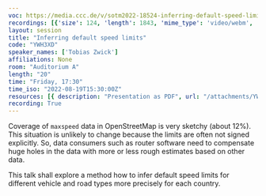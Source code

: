 ```yaml
---
voc: https://media.ccc.de/v/sotm2022-18524-inferring-default-speed-limits
recordings: [{'size': 124, 'length': 1843, 'mime_type': 'video/webm', 'language': 'eng', 'filename': 'sotm2022-18524-eng-Inferring_default_speed_limits_webm-hd.webm', 'state': 'new', 'folder': 'webm-hd', 'high_quality': True, 'width': 1920, 'height': 1080, 'updated_at': '2022-09-19T11:41:34.383+02:00', 'recording_url': 'https://cdn.media.ccc.de/events/sotm/2022/webm-hd/sotm2022-18524-eng-Inferring_default_speed_limits_webm-hd.webm', 'url': 'https://api.media.ccc.de/public/recordings/61816', 'event_url': 'https://api.media.ccc.de/public/events/14990654-5de1-5f83-b792-a7bd7bd1abab', 'conference_url': 'https://api.media.ccc.de/public/conferences/sotm2022'}, {'size': 60, 'length': 1843, 'mime_type': 'video/webm', 'language': 'eng', 'filename': 'sotm2022-18524-eng-Inferring_default_speed_limits_webm-sd.webm', 'state': 'new', 'folder': 'webm-sd', 'high_quality': False, 'width': 720, 'height': 576, 'updated_at': '2022-09-19T11:22:04.793+02:00', 'recording_url': 'https://cdn.media.ccc.de/events/sotm/2022/webm-sd/sotm2022-18524-eng-Inferring_default_speed_limits_webm-sd.webm', 'url': 'https://api.media.ccc.de/public/recordings/61809', 'event_url': 'https://api.media.ccc.de/public/events/14990654-5de1-5f83-b792-a7bd7bd1abab', 'conference_url': 'https://api.media.ccc.de/public/conferences/sotm2022'}, {'size': 43, 'length': 1843, 'mime_type': 'video/mp4', 'language': 'eng', 'filename': 'sotm2022-18524-eng-Inferring_default_speed_limits_sd.mp4', 'state': 'new', 'folder': 'h264-sd', 'high_quality': False, 'width': 720, 'height': 576, 'updated_at': '2022-09-19T11:04:16.514+02:00', 'recording_url': 'https://cdn.media.ccc.de/events/sotm/2022/h264-sd/sotm2022-18524-eng-Inferring_default_speed_limits_sd.mp4', 'url': 'https://api.media.ccc.de/public/recordings/61800', 'event_url': 'https://api.media.ccc.de/public/events/14990654-5de1-5f83-b792-a7bd7bd1abab', 'conference_url': 'https://api.media.ccc.de/public/conferences/sotm2022'}, {'size': 28, 'length': 1843, 'mime_type': 'audio/mpeg', 'language': 'eng', 'filename': 'sotm2022-18524-eng-Inferring_default_speed_limits_mp3.mp3', 'state': 'new', 'folder': 'mp3', 'high_quality': False, 'width': 0, 'height': 0, 'updated_at': '2022-09-19T11:03:57.488+02:00', 'recording_url': 'https://cdn.media.ccc.de/events/sotm/2022/mp3/sotm2022-18524-eng-Inferring_default_speed_limits_mp3.mp3', 'url': 'https://api.media.ccc.de/public/recordings/61799', 'event_url': 'https://api.media.ccc.de/public/events/14990654-5de1-5f83-b792-a7bd7bd1abab', 'conference_url': 'https://api.media.ccc.de/public/conferences/sotm2022'}, {'size': 90, 'length': 1843, 'mime_type': 'video/mp4', 'language': 'eng', 'filename': 'sotm2022-18524-eng-Inferring_default_speed_limits_hd.mp4', 'state': 'new', 'folder': 'h264-hd', 'high_quality': True, 'width': 1920, 'height': 1080, 'updated_at': '2022-09-19T10:56:25.719+02:00', 'recording_url': 'https://cdn.media.ccc.de/events/sotm/2022/h264-hd/sotm2022-18524-eng-Inferring_default_speed_limits_hd.mp4', 'url': 'https://api.media.ccc.de/public/recordings/61794', 'event_url': 'https://api.media.ccc.de/public/events/14990654-5de1-5f83-b792-a7bd7bd1abab', 'conference_url': 'https://api.media.ccc.de/public/conferences/sotm2022'}]
layout: session
title: "Inferring default speed limits"
code: "YWH3XD"
speaker_names: ['Tobias Zwick']
affiliations: None
room: "Auditorium A"
length: "20"
time: "Friday, 17:30"
time_iso: "2022-08-19T15:30:00Z"
resources: [{ description: "Presentation as PDF", url: "/attachments/YWH3XD_Inferring_Default_Speed_Limits_-_Tobias_Zwick_3YzEqob.pdf" },{ description: "Presentation as PPTX", url: "/attachments/YWH3XD_Inferring_Default_Speed_Limits_-_Tobias_Zwick_dx4AAi2.pptx" },{ description: "Presentation as ODP", url: "/attachments/YWH3XD_Inferring_Default_Speed_Limits_-_Tobias_Zwick_pR77kSk.odp" },{ description: "If no internet: France", url: "/attachments/YWH3XD_plan_b_france_pcaQpyx.png" },{ description: "If  no internet: Germany", url: "/attachments/YWH3XD_plan_b_germany_8BSg9Yr.png" },{ description: "If no internet: Vietnam", url: "/attachments/YWH3XD_plan_b_vietnam_rkF4gSK.png" }]
recording: True
---
```


Coverage of `maxspeed` data in OpenStreetMap is very sketchy (about 12%). This situation is unlikely to change because the limits are often not signed explicitly. So, data consumers such as router software need to compensate huge holes in the data with more or less rough estimates based on other data.

This talk shall explore a method how to infer default speed limits for different vehicle and road types more precisely for each country.

